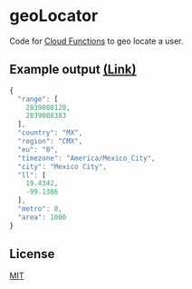 # geoLocator

Code for [Cloud Functions](https://cloud.google.com/functions/) to geo locate a user.

## Example output [(Link)](https://us-central1-private-social-media.cloudfunctions.net/locate)

```javascript
{
  "range": [
    2839088128,
    2839088383
  ],
  "country": "MX",
  "region": "CMX",
  "eu": "0",
  "timezone": "America/Mexico_City",
  "city": "Mexico City",
  "ll": [
    19.4342,
    -99.1386
  ],
  "metro": 0,
  "area": 1000
}
```

## License
[MIT](https://choosealicense.com/licenses/mit/)
